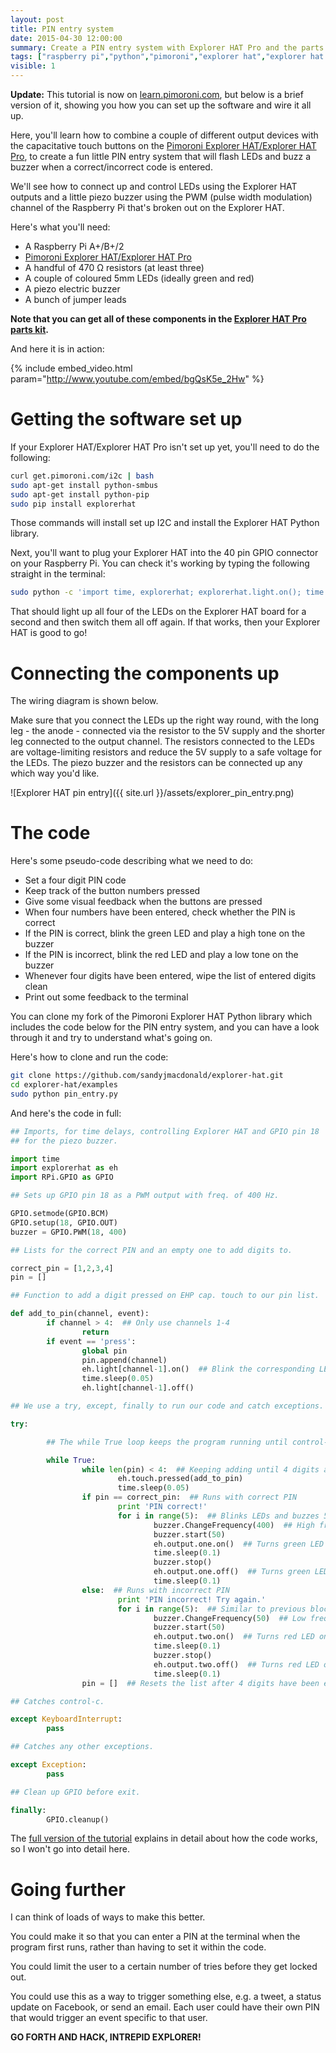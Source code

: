 ```yaml
---
layout: post
title: PIN entry system
date: 2015-04-30 12:00:00
summary: Create a PIN entry system with Explorer HAT Pro and the parts kit.
tags: ["raspberry pi","python","pimoroni","explorer hat","explorer hat pro","tutorial","electronics"]
visible: 1
---
```


**Update:** This tutorial is now on
[learn.pimoroni.com](http://learn.pimoroni.com/tutorial/sandyj/explorer-hat-explorer-hat-pin-entry),
but below is a brief version of it, showing you how you can set up the software and wire it
all up.

Here, you'll learn how to combine a couple of different output
devices with the capacitative touch buttons on the
[Pimoroni Explorer HAT/Explorer HAT Pro](http://shop.pimoroni.com/products/explorer-hat),
to create a fun little PIN entry system that will flash LEDs and buzz a buzzer when
a correct/incorrect code is entered.

We'll see how to connect up and control LEDs using the Explorer HAT outputs and a little
piezo buzzer using the PWM (pulse width modulation) channel of the Raspberry Pi that's
broken out on the Explorer HAT.

Here's what you'll need:

* A Raspberry Pi A+/B+/2
* [Pimoroni Explorer HAT/Explorer HAT Pro](http://shop.pimoroni.com/products/explorer-hat)
* A handful of 470 Ω resistors (at least three)
* A couple of coloured 5mm LEDs (ideally green and red)
* A piezo electric buzzer
* A bunch of jumper leads

**Note that you can get all of these components in the
[Explorer HAT Pro parts kit](http://shop.pimoroni.com/products/explorer-hat-pro-parts-kit).**

And here it is in action:

{% include embed_video.html param="http://www.youtube.com/embed/bgQsK5e_2Hw" %}

# Getting the software set up

If your Explorer HAT/Explorer HAT Pro isn't set up yet, you'll need to do the following:

```bash
curl get.pimoroni.com/i2c | bash
sudo apt-get install python-smbus
sudo apt-get install python-pip
sudo pip install explorerhat
```

Those commands will install set up I2C and install the Explorer HAT Python library.

Next, you'll want to plug your Explorer HAT into the 40 pin GPIO connector on your
Raspberry Pi. You can check it's working by typing the following straight in the
terminal:

```bash
sudo python -c 'import time, explorerhat; explorerhat.light.on(); time.sleep(1); explorerhat.light.off()'
```

That should light up all four of the LEDs on the Explorer HAT board for a second and then
switch them all off again. If that works, then your Explorer HAT is good to go!

# Connecting the components up

The wiring diagram is shown below.

Make sure that you connect the LEDs up the right way round, with the long leg - the anode -
connected via the resistor to the 5V supply and the shorter leg connected to the output channel.
The resistors connected to the LEDs are voltage-limiting resistors and reduce the 5V supply to a
safe voltage for the LEDs. The piezo buzzer and the resistors can be connected up any which way
you'd like.


![Explorer HAT pin entry]({{ site.url }}/assets/explorer_pin_entry.png)

# The code

Here's some pseudo-code describing what we need to do:

* Set a four digit PIN code
* Keep track of the button numbers pressed
* Give some visual feedback when the buttons are pressed
* When four numbers have been entered, check whether the PIN is correct
* If the PIN is correct, blink the green LED and play a high tone on the buzzer
* If the PIN is incorrect, blink the red LED and play a low tone on the buzzer
* Whenever four digits have been entered, wipe the list of entered digits clean
* Print out some feedback to the terminal

You can clone my fork of the Pimoroni Explorer HAT Python library which includes the code below
for the PIN entry system, and you can have a look through it and try to understand what's
going on.

Here's how to clone and run the code:

```bash
git clone https://github.com/sandyjmacdonald/explorer-hat.git
cd explorer-hat/examples
sudo python pin_entry.py
```

And here's the code in full:

```python
## Imports, for time delays, controlling Explorer HAT and GPIO pin 18
## for the piezo buzzer.

import time
import explorerhat as eh
import RPi.GPIO as GPIO

## Sets up GPIO pin 18 as a PWM output with freq. of 400 Hz.

GPIO.setmode(GPIO.BCM)
GPIO.setup(18, GPIO.OUT)
buzzer = GPIO.PWM(18, 400)

## Lists for the correct PIN and an empty one to add digits to.

correct_pin = [1,2,3,4]
pin = []

## Function to add a digit pressed on EHP cap. touch to our pin list.

def add_to_pin(channel, event):
        if channel > 4:  ## Only use channels 1-4
                return
        if event == 'press':
                global pin
                pin.append(channel)
                eh.light[channel-1].on()  ## Blink the corresponding LED
                time.sleep(0.05)
                eh.light[channel-1].off()

## We use a try, except, finally to run our code and catch exceptions.

try:

        ## The while True loop keeps the program running until control-c breaks out.

        while True:
                while len(pin) < 4:  ## Keeping adding until 4 digits added
                        eh.touch.pressed(add_to_pin)
                        time.sleep(0.05)
                if pin == correct_pin:  ## Runs with correct PIN
                        print 'PIN correct!'
                        for i in range(5):  ## Blinks LEDs and buzzes 5 times
                                buzzer.ChangeFrequency(400)  ## High frequency
                                buzzer.start(50)
                                eh.output.one.on()  ## Turns green LED on
                                time.sleep(0.1)
                                buzzer.stop()
                                eh.output.one.off()  ## Turns green LED off
                                time.sleep(0.1)
                else:  ## Runs with incorrect PIN
                        print 'PIN incorrect! Try again.'
                        for i in range(5):  ## Similar to previous block
                                buzzer.ChangeFrequency(50)  ## Low frequency
                                buzzer.start(50)
                                eh.output.two.on()  ## Turns red LED on
                                time.sleep(0.1)
                                buzzer.stop()
                                eh.output.two.off()  ## Turns red LED off
                                time.sleep(0.1)
                pin = []  ## Resets the list after 4 digits have been entered

## Catches control-c.

except KeyboardInterrupt:
        pass

## Catches any other exceptions.

except Exception:
        pass

## Clean up GPIO before exit.

finally:
        GPIO.cleanup()
```

The [full version of the tutorial](https://github.com/sandyjmacdonald/pimoroni_learning_materials/blob/master/pin_entry.md)
explains in detail about how the code works, so I won't go into detail here.

# Going further

I can think of loads of ways to make this better.

You could make it so that you can enter a PIN at the terminal when the program first runs,
rather than having to set it within the code.

You could limit the user to a certain number of tries before they get locked out.

You could use this as a way to trigger something else, e.g. a tweet, a status update on
Facebook, or send an email. Each user could have their own PIN that would trigger an
event specific to that user.

**GO FORTH AND HACK, INTREPID EXPLORER!**
